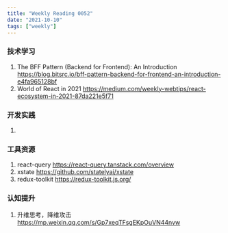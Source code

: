 ```yaml
---
title: "Weekly Reading 0052"
date: "2021-10-10"
tags: ["weekly"]
---
```


### 技术学习
1. The BFF Pattern (Backend for Frontend): An Introduction https://blog.bitsrc.io/bff-pattern-backend-for-frontend-an-introduction-e4fa965128bf
2. World of React in 2021 https://medium.com/weekly-webtips/react-ecosystem-in-2021-87da221e5f71

### 开发实践
1. 

### 工具资源
1. react-query https://react-query.tanstack.com/overview
2. xstate https://github.com/statelyai/xstate
3. redux-toolkit https://redux-toolkit.js.org/


### 认知提升
1. 升维思考，降维攻击 https://mp.weixin.qq.com/s/Gp7xeqTFsgEKpOuVN44nvw